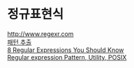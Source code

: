 # 정규표현식

<http://www.regexr.com>  
[패턴 추출](http://txt2re.com)  
[8 Regular Expressions You Should Know](http://code.tutsplus.com/tutorials/8-regular-expressions-you-should-know--net-6149)  
[Regular expression Pattern, Utility, POSIX](http://www.slideshare.net/stevenkim773/regular-expression-regex-vim)
